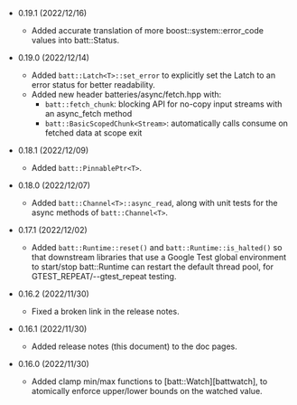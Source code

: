 - 0.19.1 (2022/12/16)
    - Added accurate translation of more boost::system::error_code values into batt::Status.

- 0.19.0 (2022/12/14)
    - Added `batt::Latch<T>::set_error` to explicitly set the Latch to an error status for better readability.
    - Added new header batteries/async/fetch.hpp with:
        - `batt::fetch_chunk`: blocking API for no-copy input streams with an async_fetch method
        - `batt::BasicScopedChunk<Stream>`: automatically calls consume on fetched data at scope exit

- 0.18.1 (2022/12/09)
    - Added `batt::PinnablePtr<T>`.

- 0.18.0 (2022/12/07)
    - Added `batt::Channel<T>::async_read`, along with unit tests for the async methods of `batt::Channel<T>`.

- 0.17.1 (2022/12/02)
    - Added `batt::Runtime::reset()` and `batt::Runtime::is_halted()` so that downstream libraries that use a Google Test global environment to start/stop batt::Runtime can restart the default thread pool, for GTEST_REPEAT/--gtest_repeat testing.

- 0.16.2 (2022/11/30)
    - Fixed a broken link in the release notes.

- 0.16.1 (2022/11/30)
    - Added release notes (this document) to the doc pages.

- 0.16.0 (2022/11/30)
    - Added clamp min/max functions to [batt::Watch][battwatch], to atomically enforce upper/lower bounds on the watched value.
